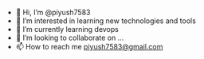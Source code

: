- 👋 Hi, I’m @piyush7583
- 👀 I’m interested in learning new technologies and tools
- 🌱 I’m currently learning devops
- 💞️ I’m looking to collaborate on ...
- 📫 How to reach me piyush7583@gmail.com

<!---
piyush7583/piyush7583 is a ✨ special ✨ repository because its `README.md` (this file) appears on your GitHub profile.
You can click the Preview link to take a look at your changes.
--->
